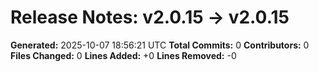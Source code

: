 # Release Notes: v2.0.15 → v2.0.15

**Generated:** 2025-10-07 18:56:21 UTC
**Total Commits:** 0
**Contributors:** 0
**Files Changed:** 0
**Lines Added:** +0
**Lines Removed:** -0

